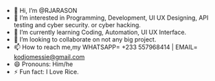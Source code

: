 - 👋 Hi, I’m @RJARASON
- 👀 I’m interested in Programming, Development, UI UX Designing, API testing and cyber security. or cyber hacking.
- 🌱 I’m currently learning Coding, Automation, UI UX Interface.
- 💞️ I’m looking to collaborate on not any big project.
- 📫 How to reach me,my WHATSAPP= +233 557968414    |    EMAIL= kodjomessie@gmail.com
- 😄 Pronouns: Him/he
- ⚡ Fun fact: I Love Rice.
